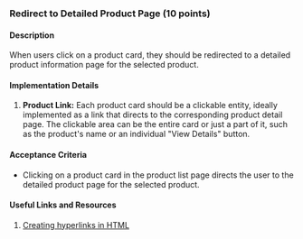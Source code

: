 ### Redirect to Detailed Product Page (10 points)

#### Description
When users click on a product card, they should be redirected to a detailed product information page for the selected product.

#### Implementation Details
1. **Product Link:** Each product card should be a clickable entity, ideally implemented as a link that directs to the corresponding product detail page. The clickable area can be the entire card or just a part of it, such as the product's name or an individual "View Details" button.

#### Acceptance Criteria
- Clicking on a product card in the product list page directs the user to the detailed product page for the selected product.

#### Useful Links and Resources
1. [Creating hyperlinks in HTML](https://www.w3schools.com/html/html_links.asp)
